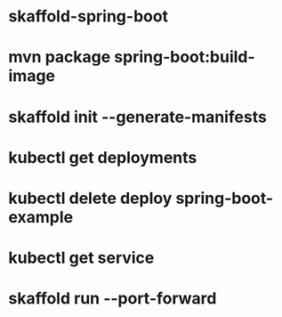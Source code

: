 # skaffold-spring-boot


# mvn package spring-boot:build-image

# skaffold init  --generate-manifests

# kubectl get deployments


# kubectl delete deploy spring-boot-example

# kubectl get service

# skaffold run --port-forward

